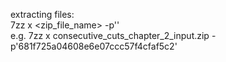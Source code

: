 extracting files:   
7zz x <zip_file_name> -p'<password>'   
e.g. 7zz x consecutive_cuts_chapter_2_input.zip -p'681f725a04608e6e07ccc57f4cfaf5c2'